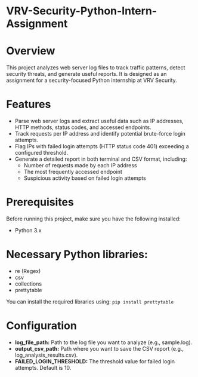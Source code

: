 # VRV-Security-Python-Intern-Assignment
# Overview
This project analyzes web server log files to track traffic patterns, detect security threats, and generate useful reports. It is designed as an assignment for a security-focused Python internship at VRV Security.

# Features
- Parse web server logs and extract useful data such as IP addresses, HTTP methods, status codes, and accessed endpoints.
- Track requests per IP address and identify potential brute-force login attempts.
- Flag IPs with failed login attempts (HTTP status code 401) exceeding a configured threshold.
- Generate a detailed report in both terminal and CSV format, including:
  - Number of requests made by each IP address
  - The most frequently accessed endpoint
  - Suspicious activity based on failed login attempts
# Prerequisites
Before running this project, make sure you have the following installed:
- Python 3.x
# Necessary Python libraries:
- re (Regex)
- csv
- collections
- prettytable

You can install the required libraries using:
`pip install prettytable`
# Configuration
- **log_file_path:** Path to the log file you want to analyze (e.g., sample.log).
- **output_csv_path:** Path where you want to save the CSV report (e.g., log_analysis_results.csv).
- **FAILED_LOGIN_THRESHOLD:** The threshold value for failed login attempts. Default is 10.
